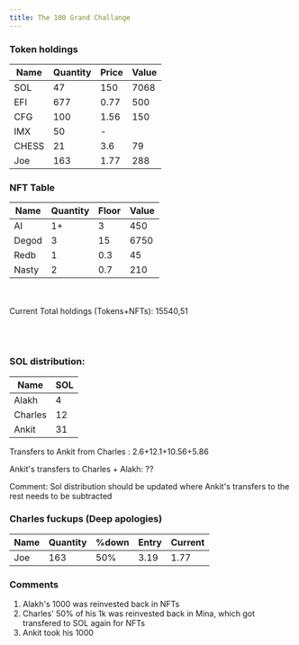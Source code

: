 ```yaml
---
title: The 100 Grand Challange
---
```



### Token holdings

|Name |Quantity|Price|Value|
|-----|--------|-----|-----|
|SOL  |47      |150  |7068 |
|EFI  |677     |0.77 |500  |
|CFG  |100     |1.56 |150  |
|IMX  |50      |-    |     |     
|CHESS|21      |3.6  |79   |
|Joe  |163     |1.77 |288  |


### NFT Table 

|Name |Quantity|Floor|Value|
|-----|--------|-----|-----|
|AI   | 1+     |3    |450  |
|Degod| 3      |15   |6750 |
|Redb | 1      |0.3  |45   |
|Nasty| 2      |0.7  |210  |

<br/><br/>
Current Total holdings (Tokens+NFTs): 15540,51

<br/><br/>


### SOL distribution:

|Name   |SOL     |
|-------|--------|
|Alakh  |   4    | 
|Charles|  12    |
|Ankit  |  31    |

Transfers to Ankit from Charles : 2.6+12.1+10.56+5.86

Ankit's transfers to Charles + Alakh: ??

Comment: Sol distribution should be updated where Ankit's transfers to the rest needs to be subtracted



### Charles fuckups (Deep apologies)

|Name |Quantity|%down|Entry|Current|
|-----|--------|-----|-----|-------|
|Joe  | 163    | 50% |3.19 |1.77   |


### Comments

1. Alakh's 1000 was reinvested back in NFTs
2. Charles' 50% of his 1k was reinvested back in Mina, which got transfered to SOL again for NFTs
3. Ankit took his 1000 
